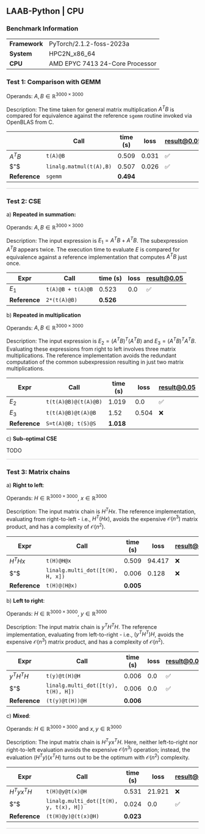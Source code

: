 ## LAAB-Python | CPU 

### Benchmark Information

| | |
|---|---|
| **Framework** | PyTorch/2.1.2-foss-2023a |
| **System** | HPC2N_x86_64 |
| **CPU** | AMD EPYC 7413 24-Core Processor | 


### Test 1: Comparison with GEMM

Operands: $A, B \in \mathbb{R}^{3000 \times 3000}$

Description: The time taken for general matrix multiplication $A^TB$ is compared for equivalence against the reference `sgemm` routine invoked via OpenBLAS from C.


||Call  |  time (s)  | loss | result@0.05 | 
|----|------|------------|--|---|
|$A^TB$|`t(A)@B`| 0.509 | 0.031| :white_check_mark: |
|$"$|`linalg.matmul(t(A),B)` | 0.507 | 0.026 | :white_check_mark: |
|**Reference** |`sgemm`| **0.494**| | |

<hr style="border: none; height: 1px; background-color: #ccc;" />

### Test 2: CSE

a) **Repeated in summation:**

Operands: $A, B \in \mathbb{R}^{3000 \times 3000}$

Description: The input expression is $E_1 = A^TB + A^TB$. The subexpression $A^TB$ appears twice. The execution time to evaluate $E$ is compared for equivalence against a reference implementation that computes $A^TB$ just once. 

|Expr |Call |time (s) | loss | result@0.05 |
|-----|-----|----------|--|--|
|$E_1$ |`t(A)@B + t(A)@B` | 0.523 | 0.0| :white_check_mark: | 
|**Reference**| `2*(t(A)@B)`| **0.526**| | |


b) **Repeated in multiplication**

Operands: $A, B \in \mathbb{R}^{3000 \times 3000}$

Description: The input expression is $E_2 = (A^TB)^T(A^TB)$ and $E_3 = (A^TB)^TA^TB$. Evaluating these expressions from right to left involves three matrix multiplications. The reference implementation avoids the redundant computation of the common subexpression resulting in just two matrix multiplications.

|Expr|Call | time (s) | loss | result@0.05 |
|-----|-----|----------|--|--|
|$E_2$|`t(t(A)@B)@(t(A)@B)`| 1.019 | 0.0 | :white_check_mark: |
|$E_3$|`t(t(A)@B)@t(A)@B`| 1.52 |  0.504 | :x: |
|**Reference**| `S=t(A)@B; t(S)@S`| **1.018**| | |

c) **Sub-optimal CSE**

TODO

<hr style="border: none; height: 1px; background-color: #ccc;" />

### Test 3: Matrix chains

a) **Right to left**:

Operands: $H \in \mathbb{R}^{3000 \times 3000}$, $x \in \mathbb{R}^{3000}$

Description: The input matrix chain is $H^THx$. The reference implementation, evaluating from right-to-left - i.e.,  $H^T(Hx)$, avoids the expensive $\mathcal{O}(n^3)$ matrix product, and has a complexity of $\mathcal{O}(n^2)$. 

|Expr|Call| time (s)| loss | result@0.05 |
|----|----|---------|--|--|
|$H^THx$|`t(H)@H@x`| 0.509 | 94.417 | :x: |
|$"$|`linalg.multi_dot([t(H), H, x])`| 0.006 | 0.128 | :x: |
|**Reference**| `t(H)@(H@x)`| **0.005**| | |

b) **Left to right**:

Operands: $H \in \mathbb{R}^{3000 \times 3000}$, $y \in \mathbb{R}^{3000}$

Description: The input matrix chain is $y^TH^TH$. The reference implementation, evaluating from left-to-right - i.e.,  $(y^TH^T)H$, avoids the expensive $\mathcal{O}(n^3)$ matrix product, and has a complexity of $\mathcal{O}(n^2)$.

|Expr|Call | time (s)| loss | result@0.05 |
|----|-----|---------|--|--|
|$y^TH^TH$|`t(y)@t(H)@H`| 0.006 | 0.0 | :white_check_mark: |
|$"$|`linalg.multi_dot([t(y), t(H), H])`| 0.006 | 0.0 | :white_check_mark: |
|**Reference**| `(t(y)@t(H))@H`| **0.006**| | |

c) **Mixed**:

Operands: $H \in \mathbb{R}^{3000 \times 3000}$ and $x,y \in \mathbb{R}^{3000}$

Description: The input matrix chain is $H^Tyx^TH$. Here, neither left-to-right nor right-to-left evaluation avoids the expensive $\mathcal{O}(n^3)$ operation; instead, the evaluation $(H^Ty)(x^TH)$ turns out to be the optimum with $\mathcal{O}(n^2)$ complexity.  

|Expr|Call| time (s) | loss | result@0.05 |
|----|----|-----------|--|--|
|$H^Tyx^TH$|`t(H)@y@t(x)@H`| 0.531 | 21.921 | :x: |
|$"$|`linalg.multi_dot([t(H), y, t(x), H])`| 0.024 | 0.0 | :white_check_mark: |
|**Reference**| `(t(H)@y)@(t(x)@H)`| **0.023**| | |

<hr style="border: none; height: 1px; background-color: #ccc;" />